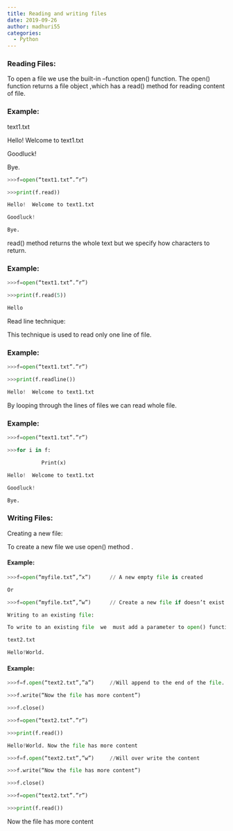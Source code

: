 ```yaml
---
title: Reading and writing files
date: 2019-09-26
author: madhuri55
categories:
  - Python
---
```


### Reading  Files:

To open a file we use the built-in –function open() function. The open() function returns a file object ,which has a read() method for reading content of file.

### Example:

text1.txt

Hello!  Welcome to text1.txt

Goodluck! 

Bye.


```python
>>>f=open(“text1.txt”.”r”)

>>>print(f.read))

Hello!  Welcome to text1.txt

Goodluck!

Bye.
```
read()   method returns the whole text but we specify how characters to return.

### Example:
```python
>>>f=open(“text1.txt”.”r”)

>>>print(f.read(5))

Hello
```
Read line technique:

This technique is used to read only one line of file.

### Example:
```python
>>>f=open(“text1.txt”.”r”)

>>>print(f.readline())

Hello!  Welcome to text1.txt
```
By looping through the lines of files we can  read  whole file.



### Example:
```python
>>>f=open(“text1.txt”.”r”)

>>>for i in f:

           Print(x)

Hello!  Welcome to text1.txt

Goodluck!

Bye.
```
### Writing Files:

Creating a new file:

To create a new file we use open() method .

#### Example:
```python
>>>f=open(“myfile.txt”,”x”)      // A new empty file is created

Or

>>>f=open(“myfile.txt”,”w”)      // Create a new file if doesn’t exist.

Writing to an existing file:

To write to an existing file  we  must add a parameter to open() function.

text2.txt

Hello!World.
```

#### Example:
```python
>>>f=f.open(“text2.txt”,”a”)     //Will append to the end of the file.

>>>f.write(“Now the file has more content”)

>>>f.close()

>>>f=open(“text2.txt”.”r”)

>>>print(f.read())

Hello!World. Now the file has more content

>>>f=f.open(“text2.txt”,”w”)     //Will over write the content

>>>f.write(“Now the file has more content”)

>>>f.close()

>>>f=open(“text2.txt”.”r”)

>>>print(f.read())
```
Now the file has more content

